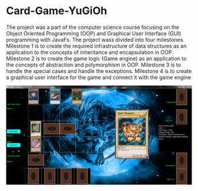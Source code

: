 # Card-Game-YuGiOh
The project was a part of the computer science course focusing on the Object Oriented Programming (OOP) and Graphical User Interface (GUI) programming with JavaFx. The project wass divided into four milestones. Milestone 1 is to create the required infrastructure of data structures as an application to the concepts of inheritance and encapsulation in OOP. Milestone 2 is to create the game logic (Game engine) as an application to the concepts of abstraction and polymorphism in OOP. Milestone 3 is to handle the special cases and handle the exceptions. Milestone 4 is to create a graphical user interface for the game and connect it with the game engine

![](Screenshot-%20Scenario%20Picture.PNG)
